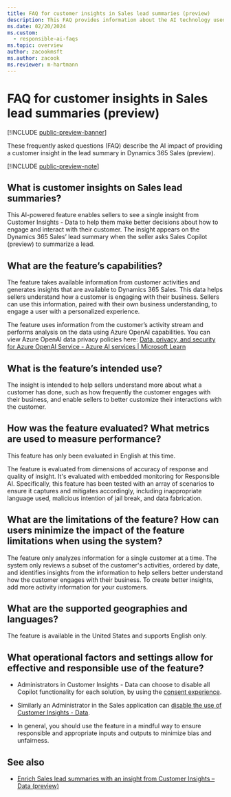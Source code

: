 ```yaml
---
title: FAQ for customer insights in Sales lead summaries (preview)
description: This FAQ provides information about the AI technology used in the insights provided by Customer Insights - Data to Dynamics 365 Sales (preview). It provides key considerations and details about how AI is used, how it was tested and evaluated, and any specific limitations.
ms.date: 02/20/2024
ms.custom: 
  - responsible-ai-faqs
ms.topic: overview
author: zacookmsft
ms.author: zacook
ms.reviewer: m-hartmann
---
```


# FAQ for customer insights in Sales lead summaries (preview)

[!INCLUDE [public-preview-banner](includes/public-preview-banner.md)]

These frequently asked questions (FAQ) describe the AI impact of providing a customer insight in the lead summary in Dynamics 365 Sales (preview).

[!INCLUDE [public-preview-note](includes/public-preview-note.md)]

## What is customer insights on Sales lead summaries?

This AI-powered feature enables sellers to see a single insight from Customer Insights - Data to help them make better decisions about how to engage and interact with their customer. The insight appears on the Dynamics 365 Sales’ lead summary when the seller asks Sales Copilot (preview) to summarize a lead.

## What are the feature’s capabilities?

The feature takes available information from customer activities and generates insights that are available to Dynamics 365 Sales. This data helps sellers understand how a customer is engaging with their business. Sellers can use this information, paired with their own business understanding, to engage a user with a personalized experience.

The feature uses information from the customer’s activity stream and performs analysis on the data using Azure OpenAI capabilities. You can view Azure OpenAI data privacy policies here: [Data, privacy, and security for Azure OpenAI Service - Azure AI services | Microsoft Learn](/legal/cognitive-services/openai/data-privacy)

## What is the feature’s intended use?

The insight is intended to help sellers understand more about what a customer has done, such as how frequently the customer engages with their business, and enable sellers to better customize their interactions with the customer.

## How was the feature evaluated? What metrics are used to measure performance?

This feature has only been evaluated in English at this time.

The feature is evaluated from dimensions of accuracy of response and quality of insight. It's evaluated with embedded monitoring for Responsible AI. Specifically, this feature has been tested with an array of scenarios to ensure it captures and mitigates accordingly, including inappropriate language used, malicious intention of jail break, and data fabrication.

## What are the limitations of the feature? How can users minimize the impact of the feature limitations when using the system?

The feature only analyzes information for a single customer at a time. The system only reviews a subset of the customer's activities, ordered by date, and identifies insights from the information to help sellers better understand how the customer engages with their business. To create better insights, add more activity information for your customers.

## What are the supported geographies and languages?

The feature is available in the United States and supports English only.

## What operational factors and settings allow for effective and responsible use of the feature?

- Administrators in Customer Insights - Data can choose to disable all Copilot functionality for each solution, by using the [consent experience](copilot-global-consent.md).

- Similarly an Administrator in the Sales application can [disable the use of Customer Insights - Data](/dynamics365/sales/enable-setup-copilot#enable-or-disable-copilot-features-in-dynamics-365-apps).

- In general, you should use the feature in a mindful way to ensure responsible and appropriate inputs and outputs to minimize bias and unfairness.

## See also

- [Enrich Sales lead summaries with an insight from Customer Insights – Data (preview)](lead-profile-summary.md)